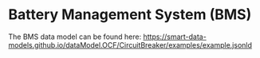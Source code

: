 # Battery Management System (BMS)

The BMS data model can be found here: https://smart-data-models.github.io/dataModel.OCF/CircuitBreaker/examples/example.jsonld